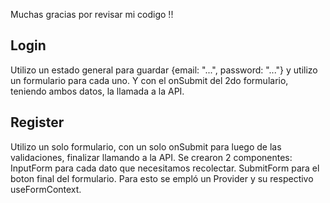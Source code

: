 Muchas gracias por revisar mi codigo !!

## Login

Utilizo un estado general para guardar {email: "...", password: "..."} y utilizo un formulario para cada uno. Y con el onSubmit del 2do formulario, teniendo ambos datos, la llamada a la API.

## Register

Utilizo un solo formulario, con un solo onSubmit para luego de las validaciones, finalizar llamando a la API.
Se crearon 2 componentes:
InputForm para cada dato que necesitamos recolectar.
SubmitForm para el boton final del formulario.
Para esto se empló un Provider y su respectivo useFormContext.
